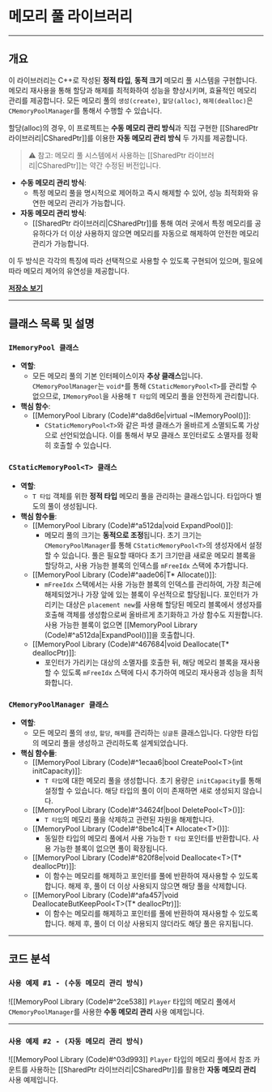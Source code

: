 # **메모리 풀 라이브러리**
---
## **개요**
이 라이브러리는 C++로 작성된 **정적 타입**, **동적 크기** 메모리 풀 시스템을 구현합니다. 메모리 재사용을 통해 할당과 해제를 최적화하여 성능을 향상시키며, 효율적인 메모리 관리를 제공합니다. 모든 메모리 풀의 `생성(create)`, `할당(alloc)`, `해제(dealloc)`은 `CMemoryPoolManager`를 통해서 수행할 수 있습니다.

할당(alloc)의 경우, 이 프로젝트는 **수동 메모리 관리 방식**과 직접 구현한 [[SharedPtr 라이브러리|CSharedPtr]]를 이용한 **자동 메모리 관리 방식** 두 가지를 제공합니다.
> ⚠️ 참고: 메모리 풀 시스템에서 사용하는 [[SharedPtr 라이브러리|CSharedPtr]]는 약간 수정된 버전입니다.
- **수동 메모리 관리 방식**:
	- 특정 메모리 풀을 명시적으로 제어하고 즉시 해제할 수 있어, 성능 최적화와 유연한 메모리 관리가 가능합니다.  
- **자동 메모리 관리 방식**:
	- [[SharedPtr 라이브러리|CSharedPtr]]를 통해 여러 곳에서 특정 메모리를 공유하다가 더 이상 사용하지 않으면 메모리를 자동으로 해제하여 안전한 메모리 관리가 가능합니다.

이 두 방식은 각각의 특징에 따라 선택적으로 사용할 수 있도록 구현되어 있으며, 필요에 따라 메모리 제어의 유연성을 제공합니다.

[**저장소 보기**](https://github.com/Woo95/MemoryPool)

---
## **클래스 목록 및 설명**
### `IMemoryPool 클래스`
- **역할**:
	- 모든 메모리 풀의 기본 인터페이스이자 **추상 클래스**입니다. `CMemoryPoolManager`는 `void*`를 통해 `CStaticMemoryPool<T>`를 관리할 수 없으므로, `IMemoryPool`을 사용해 `T 타입`의 메모리 풀을 안전하게 관리합니다.
- **핵심 함수**:
	- [[MemoryPool Library (Code)#^da8d6e|virtual ~IMemoryPool()]]:
		- `CStaticMemoryPool<T>`와 같은 파생 클래스가 올바르게 소멸되도록 가상으로 선언되었습니다. 이를 통해서 부모 클래스 포인터로도 소멸자를 정확히 호출할 수 있습니다.
### `CStaticMemoryPool<T> 클래스`
- **역할**:
	- `T 타입` 객체를 위한 **정적 타입** 메모리 풀을 관리하는 클래스입니다. 타입마다 별도의 풀이 생성됩니다.
- **핵심 함수들**:
	- [[MemoryPool Library (Code)#^a512da|void ExpandPool()]]:
		- 메모리 풀의 크기는 **동적으로 조정**됩니다. 초기 크기는 `CMemoryPoolManager`를 통해 `CStaticMemoryPool<T>`의 생성자에서 설정할 수 있습니다. 풀은 필요할 때마다 초기 크기만큼 새로운 메모리 블록을 할당하고, 사용 가능한 블록의 인덱스를 `mFreeIdx` 스택에 추가합니다.
	- [[MemoryPool Library (Code)#^aade06|T* Allocate()]]:
		- `mFreeIdx` 스택에서는 사용 가능한 블록의 인덱스를 관리하여, 가장 최근에 해제되었거나 가장 앞에 있는 블록이 우선적으로 할당됩니다. 포인터가 가리키는 대상은 `placement new`를 사용해 할당된 메모리 블록에서 생성자를 호출해 객체를 생성함으로써 올바르게 초기화하고 가상 함수도 지원합니다. 사용 가능한 블록이 없으면 [[MemoryPool Library (Code)#^a512da|ExpandPool()]]을 호출합니다.
	- [[MemoryPool Library (Code)#^467684|void Deallocate(T* deallocPtr)]]:
		- 포인터가 가리키는 대상의 소멸자를 호출한 뒤, 해당 메모리 블록을 재사용할 수 있도록 `mFreeIdx` 스택에 다시 추가하여 메모리 재사용과 성능을 최적화합니다.
### `CMemoryPoolManager 클래스`
- **역할**:
	-  모든 메모리 풀의 `생성`, `할당`, `해제`를 관리하는 `싱글톤` 클래스입니다. 다양한 타입의 메모리 풀을 생성하고 관리하도록 설계되었습니다.
- **핵심 함수들**:
	- [[MemoryPool Library (Code)#^1ecaa6|bool CreatePool\<T\>(int initCapacity)]]:
		- `T 타입`에 대한 메모리 풀을 생성합니다. 초기 용량은 `initCapacity`를 통해 설정할 수 있습니다. 해당 타입의 풀이 이미 존재하면 새로 생성되지 않습니다.
	- [[MemoryPool Library (Code)#^34624f|bool DeletePool\<T\>()]]:
		- `T 타입`의 메모리 풀을 삭제하고 관련된 자원을 해제합니다.
	- [[MemoryPool Library (Code)#^8be1c4|T* Allocate\<T\>()]]:
		- 동일한 타입의 메모리 풀에서 사용 가능한 `T 타입` 포인터를 반환합니다. 사용 가능한 블록이 없으면 풀이 확장됩니다.
	- [[MemoryPool Library (Code)#^820f8e|void Deallocate\<T\>(T* deallocPtr)]]:
		- 이 함수는 메모리를 해제하고 포인터를 풀에 반환하여 재사용할 수 있도록 합니다. 해제 후, 풀이 더 이상 사용되지 않으면 해당 풀을 삭제합니다.
	- [[MemoryPool Library (Code)#^afa457|void DeallocateButKeepPool\<T\>(T* deallocPtr)]]:
		- 이 함수는 메모리를 해제하고 포인터를 풀에 반환하여 재사용할 수 있도록 합니다. 해제 후, 풀이 더 이상 사용되지 않더라도 해당 풀은 유지됩니다.

---
## **코드 분석**
### `사용 예제 #1 - (수동 메모리 관리 방식)`

![[MemoryPool Library (Code)#^2ce538]]
`Player` 타입의 메모리 풀에서 `CMemoryPoolManager`를 사용한 **수동 메모리 관리** 사용 예제입니다.

---
### `사용 예제 #2 - (자동 메모리 관리 방식)` 

![[MemoryPool Library (Code)#^03d993]]
`Player` 타입의 메모리 풀에서 참조 카운트를 사용하는 [[SharedPtr 라이브러리|CSharedPtr]]를 활용한 **자동 메모리 관리** 사용 예제입니다.